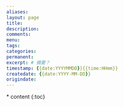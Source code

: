 ```yaml
---
aliases:
layout: page
title:
description:
comments:
menu:
tags: 
categories:
permanent: 
excerpt: # 摘要？
timestamp: {{date:YYYYMMDD}}{{time:HHmm}}
createdate: {{date:YYYY-MM-DD}}
origindate: 
---
```

<nav class="toc-fixed" markdown="1">
  * content
  {:toc}
</nav>



